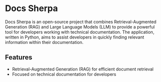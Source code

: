 # Docs Sherpa

Docs Sherpa is an open-source project that combines Retrieval-Augmented Generation (RAG) and Large Language Models (LLM) to provide a powerful tool for developers working with technical documentation. The application, written in Python, aims to assist developers in quickly finding relevant information within their documentation.

## Features

- Retrieval-Augmented Generation (RAG) for efficient document retrieval
- Focused on technical documentation for developers
